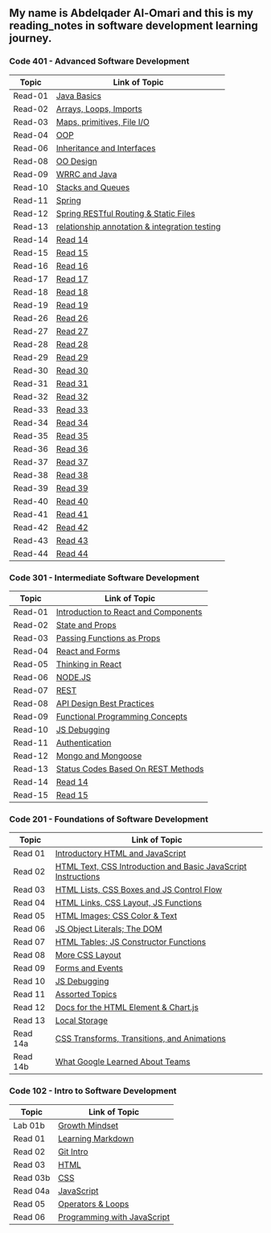 ## My name is Abdelqader Al-Omari and this is my reading_notes in software development learning journey.

### **Code 401 - Advanced Software Development**

| Topic   | Link of Topic                                                                                               |
| ------- | ----------------------------------------------------------------------------------------------------------- |
| Read-01 | [Java Basics](https://abdelqader-alomari.github.io/reading_notes/read_01)                                   |
| Read-02 | [Arrays, Loops, Imports](https://abdelqader-alomari.github.io/reading_notes/read_02)                        |
| Read-03 | [Maps, primitives, File I/O](https://abdelqader-alomari.github.io/reading_notes/read_03)                    |
| Read-04 | [OOP](https://abdelqader-alomari.github.io/reading_notes/read_04)                                           |
| Read-06 | [Inheritance and Interfaces](https://abdelqader-alomari.github.io/reading_notes/read_06)                    |
| Read-08 | [OO Design](https://abdelqader-alomari.github.io/reading_notes/read_08)                                     |
| Read-09 | [WRRC and Java](https://abdelqader-alomari.github.io/reading_notes/read_09)                                 |
| Read-10 | [Stacks and Queues](https://abdelqader-alomari.github.io/reading_notes/read_10)                             |
| Read-11 | [Spring](https://abdelqader-alomari.github.io/reading_notes/read_11)                                        |
| Read-12 | [Spring RESTful Routing & Static Files](https://abdelqader-alomari.github.io/reading_notes/read_12)         |
| Read-13 | [relationship annotation & integration testing](https://abdelqader-alomari.github.io/reading_notes/read_13) |
| Read-14 | [Read 14](https://abdelqader-alomari.github.io/reading_notes/read_14)                                       |
| Read-15 | [Read 15](https://abdelqader-alomari.github.io/reading_notes/read_15)                                       |
| Read-16 | [Read 16](https://abdelqader-alomari.github.io/reading_notes/read_16)                                       |
| Read-17 | [Read 17](https://abdelqader-alomari.github.io/reading_notes/read_17)                                       |
| Read-18 | [Read 18](https://abdelqader-alomari.github.io/reading_notes/read_18)                                       |
| Read-19 | [Read 19](https://abdelqader-alomari.github.io/reading_notes/read_19)                                       |
| Read-26 | [Read 26](https://abdelqader-alomari.github.io/reading_notes/read_26)                                       |
| Read-27 | [Read 27](https://abdelqader-alomari.github.io/reading_notes/read_27)                                       |
| Read-28 | [Read 28](https://abdelqader-alomari.github.io/reading_notes/read_28)                                       |
| Read-29 | [Read 29](https://abdelqader-alomari.github.io/reading_notes/read_29)                                       |
| Read-30 | [Read 30](https://abdelqader-alomari.github.io/reading_notes/read_30)                                       |
| Read-31 | [Read 31](https://abdelqader-alomari.github.io/reading_notes/read_31)                                       |
| Read-32 | [Read 32](https://abdelqader-alomari.github.io/reading_notes/read_32)                                       |
| Read-33 | [Read 33](https://abdelqader-alomari.github.io/reading_notes/read_33)                                       |
| Read-34 | [Read 34](https://abdelqader-alomari.github.io/reading_notes/read_34)                                       |
| Read-35 | [Read 35](https://abdelqader-alomari.github.io/reading_notes/read_35)                                       |
| Read-36 | [Read 36](https://abdelqader-alomari.github.io/reading_notes/read_36)                                       |
| Read-37 | [Read 37](https://abdelqader-alomari.github.io/reading_notes/read_37)                                       |
| Read-38 | [Read 38](https://abdelqader-alomari.github.io/reading_notes/read_38)                                       |
| Read-39 | [Read 39](https://abdelqader-alomari.github.io/reading_notes/read_39)                                       |
| Read-40 | [Read 40](https://abdelqader-alomari.github.io/reading_notes/read_40)                                       |
| Read-41 | [Read 41](https://abdelqader-alomari.github.io/reading_notes/read_41)                                       |
| Read-42 | [Read 42](https://abdelqader-alomari.github.io/reading_notes/read_42)                                       |
| Read-43 | [Read 43](https://abdelqader-alomari.github.io/reading_notes/read_43)                                       |
| Read-44 | [Read 44](https://abdelqader-alomari.github.io/reading_notes/read_44)                                       |

### **Code 301 - Intermediate Software Development**

| Topic   | Link of Topic                                                                                       |
| ------- | --------------------------------------------------------------------------------------------------- |
| Read-01 | [Introduction to React and Components](https://abdelqader-alomari.github.io/reading_notes/class-01) |
| Read-02 | [State and Props](https://abdelqader-alomari.github.io/reading_notes/class-02)                      |
| Read-03 | [Passing Functions as Props](https://abdelqader-alomari.github.io/reading_notes/class-03)           |
| Read-04 | [React and Forms](https://abdelqader-alomari.github.io/reading_notes/class-04)                      |
| Read-05 | [Thinking in React](https://abdelqader-alomari.github.io/reading_notes/class-05)                    |
| Read-06 | [NODE.JS](https://abdelqader-alomari.github.io/reading_notes/class-06)                              |
| Read-07 | [REST](https://abdelqader-alomari.github.io/reading_notes/class-07)                                 |
| Read-08 | [API Design Best Practices](https://abdelqader-alomari.github.io/reading_notes/class-08)            |
| Read-09 | [Functional Programming Concepts](https://abdelqader-alomari.github.io/reading_notes/class-09)      |
| Read-10 | [JS Debugging](https://abdelqader-alomari.github.io/reading_notes/class-10)                         |
| Read-11 | [Authentication](https://abdelqader-alomari.github.io/reading_notes/class-11)                       |
| Read-12 | [Mongo and Mongoose](https://abdelqader-alomari.github.io/reading_notes/class-12)                   |
| Read-13 | [Status Codes Based On REST Methods](https://abdelqader-alomari.github.io/reading_notes/class-13)   |
| Read-14 | [Read 14](https://abdelqader-alomari.github.io/reading_notes/class-14)                              |
| Read-15 | [Read 15](https://abdelqader-alomari.github.io/reading_notes/class-15)                              |

### **Code 201 - Foundations of Software Development**

| Topic    | Link of Topic                                                                                                                |
| -------- | ---------------------------------------------------------------------------------------------------------------------------- |
| Read 01  | [Introductory HTML and JavaScript](https://abdelqader-alomari.github.io/reading_notes/read-01)                               |
| Read 02  | [ HTML Text, CSS Introduction and Basic JavaScript Instructions](https://abdelqader-alomari.github.io/reading_notes/read-02) |
| Read 03  | [HTML Lists, CSS Boxes and JS Control Flow](https://abdelqader-alomari.github.io/reading_notes/read-03)                      |
| Read 04  | [HTML Links, CSS Layout, JS Functions](https://abdelqader-alomari.github.io/reading_notes/read-04)                           |
| Read 05  | [HTML Images; CSS Color & Text](https://abdelqader-alomari.github.io/reading_notes/read-05)                                  |
| Read 06  | [JS Object Literals; The DOM](https://abdelqader-alomari.github.io/reading_notes/read-06)                                    |
| Read 07  | [ HTML Tables; JS Constructor Functions](https://abdelqader-alomari.github.io/reading_notes/read-07)                         |
| Read 08  | [More CSS Layout](https://abdelqader-alomari.github.io/reading_notes/read-08)                                                |
| Read 09  | [Forms and Events](https://abdelqader-alomari.github.io/reading_notes/read-09)                                               |
| Read 10  | [JS Debugging](https://abdelqader-alomari.github.io/reading_notes/read-10)                                                   |
| Read 11  | [Assorted Topics](https://abdelqader-alomari.github.io/reading_notes/read-11)                                                |
| Read 12  | [ Docs for the HTML <canvas> Element & Chart.js](https://abdelqader-alomari.github.io/reading_notes/read-12)                 |
| Read 13  | [Local Storage](https://abdelqader-alomari.github.io/reading_notes/read-13)                                                  |
| Read 14a | [CSS Transforms, Transitions, and Animations](https://abdelqader-alomari.github.io/reading_notes/read-14a)                   |
| Read 14b | [What Google Learned About Teams](https://abdelqader-alomari.github.io/reading_notes/read-14b)                               |

### **Code 102 - Intro to Software Development**

| Topic    | Link of Topic                                                                      |
| -------- | ---------------------------------------------------------------------------------- |
| Lab 01b  | [Growth Mindset](https://abdelqader7.github.io/reading-notes/growth-mindset)       |
| Read 01  | [ Learning Markdown](https://abdelqader7.github.io/reading-notes/read-01)          |
| Read 02  | [Git Intro](https://abdelqader7.github.io/reading-notes/read-02)                   |
| Read 03  | [HTML](https://abdelqader7.github.io/reading-notes/read-03)                        |
| Read 03b | [CSS](https://abdelqader7.github.io/reading-notes/read-03b)                        |
| Read 04a | [JavaScript](https://abdelqader7.github.io/reading-notes/read-04a)                 |
| Read 05  | [Operators & Loops](https://abdelqader7.github.io/reading-notes/read-05)           |
| Read 06  | [Programming with JavaScript](https://abdelqader7.github.io/reading-notes/read-06) |
